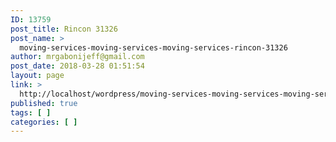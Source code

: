 ```yaml
---
ID: 13759
post_title: Rincon 31326
post_name: >
  moving-services-moving-services-moving-services-rincon-31326
author: mrgabonijeff@gmail.com
post_date: 2018-03-28 01:51:54
layout: page
link: >
  http://localhost/wordpress/moving-services-moving-services-moving-services-rincon-31326/
published: true
tags: [ ]
categories: [ ]
---
```

